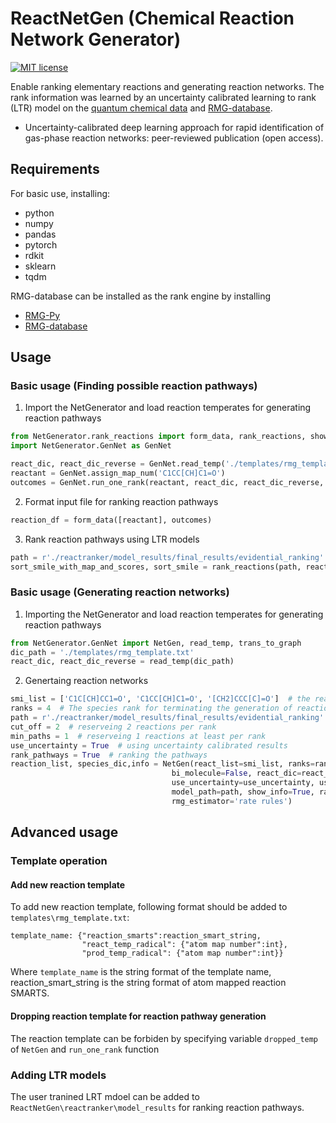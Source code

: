 # ReactNetGen (Chemical Reaction Network Generator)

[![MIT license](http://img.shields.io/badge/license-MIT-brightgreen.svg)](http://opensource.org/licenses/MIT)

Enable ranking elementary reactions and generating reaction networks. The rank information was learned by an uncertainty calibrated learning to rank (LTR) model on the [quantum chemical data](https://zenodo.org/record/3715478) and [RMG-database](https://github.com/ReactionMechanismGenerator/RMG-database).

* Uncertainty-calibrated deep learning approach for rapid identification of gas-phase reaction networks: peer-reviewed publication (open access).

## Requirements
For basic use, installing:
* python
* numpy
* pandas
* pytorch
* rdkit
* sklearn
* tqdm

RMG-database can be installed as the rank engine by installing
* [RMG-Py](https://github.com/ReactionMechanismGenerator/RMG-Py)
* [RMG-database](https://github.com/ReactionMechanismGenerator/RMG-database)

## Usage
### Basic usage (Finding possible reaction pathways)
1. Import the NetGenerator and load reaction temperates for generating reaction pathways 

```python
from NetGenerator.rank_reactions import form_data, rank_reactions, show_results
import NetGenerator.GenNet as GenNet

react_dic, react_dic_reverse = GenNet.read_temp('./templates/rmg_template.txt')
reactant = GenNet.assign_map_num('C1CC[CH]C1=O')
outcomes = GenNet.run_one_rank(reactant, react_dic, react_dic_reverse, use_forward_temp=True, use_reverse_temp=True)
```
2. Format input file for ranking reaction pathways

``` python
reaction_df = form_data([reactant], outcomes)
```

3. Rank reaction pathways using LTR models

```python
path = r'./reactranker/model_results/final_results/evidential_ranking' # load LTR models
sort_smile_with_map_and_scores, sort_smile = rank_reactions(path, reaction_df)
```

### Basic usage (Generating reaction networks)

1. Importing the NetGenerator and load reaction temperates for generating reaction pathways 

```python
from NetGenerator.GenNet import NetGen, read_temp, trans_to_graph
dic_path = './templates/rmg_template.txt'
react_dic, react_dic_reverse = read_temp(dic_path)
```

2. Genertaing reaction networks

```python
smi_list = ['C1C[CH]CC1=O', 'C1CC[CH]C1=O', '[CH2]CCC[C]=O']  # the reactant list
ranks = 4  # The species rank for terminating the generation of reaction networks
path = r'./reactranker/model_results/final_results/evidential_ranking'  # The LTR model path
cut_off = 2  # reserveing 2 reactions per rank
min_paths = 1  # reserveing 1 reactions at least per rank
use_uncertainty = True  # using uncertainty calibrated results
rank_pathways = True  # ranking the pathways
reaction_list, species_dic,info = NetGen(react_list=smi_list, ranks=ranks, cut_off=cut_off, min_paths=min_paths, 
                                    bi_molecule=False, react_dic=react_dic, react_dic_reverse=react_dic_reverse,
                                    use_uncertainty=use_uncertainty, use_reverse_temp=True, dropped_temp=[], 
                                    model_path=path, show_info=True, rank_pathways=True, using_rmg_database=False,
                                    rmg_estimator='rate rules')
```

## Advanced usage

### Template operation
#### Add new reaction template
To add new reaction template, following format should be added to ```templates\rmg_template.txt```:

```
template_name: {"reaction_smarts":reaction_smart_string, 
                "react_temp_radical": {"atom map number":int}, 
                "prod_temp_radical": {"atom map number":int}}
```

Where ```template_name``` is the string format of the template name, reaction_smart_string is the string format of atom mapped reaction SMARTS.
#### Dropping reaction template for reaction pathway generation
The reaction template can be forbiden by specifying variable ```dropped_temp``` of ```NetGen``` and ```run_one_rank``` function

### Adding LTR models
The user tranined LRT mdoel can be added to ```ReactNetGen\reactranker\model_results``` for ranking reaction pathways.
